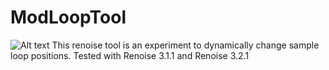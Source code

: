 # ModLoopTool
![Alt text](https://tonyscc.ca/music/renoise_screenshot.jpg?raw=true "latest version")
This renoise tool is an experiment to dynamically change sample loop positions. Tested with Renoise 3.1.1 and Renoise 3.2.1
